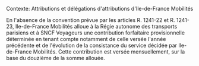 Contexte: Attributions et délégations d'attributions          d'Ile-de-France Mobilités

En l'absence de la convention prévue par les articles R. 1241-22 et R. 1241-23, Ile-de-France Mobilités alloue à la Régie autonome des transports parisiens et à SNCF Voyageurs une contribution forfaitaire provisionnelle déterminée en tenant compte notamment de celle versée l'année précédente et de l'évolution de la consistance du service décidée par Ile-de-France Mobilités. Cette contribution est versée mensuellement, sur la base du douzième de la somme allouée.